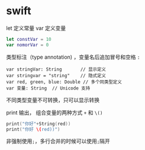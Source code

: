 # swift

let 定义常量
var 定义变量

```swift
let constVar = 10
var nomorVar = 0 
```

类型标注（type annotation) ，变量名后追加冒号和空格 `: `

```
var stringVar: String 		// 显示定义
var stringvar = "string"  	// 隐式定义
var red, green, blue: Double // 多个同类型定义
var 变量: String  // Unicode 支持
```

不同类型变量不可转换，只可以显示转换

print 输出， 组合变量的两种方式 `+` 和 `\()`

```swift
print("你好"+String(red))
print("你好 \(red))")
```

非强制使用`;`，多行合并的时候可以使用`;`隔开


